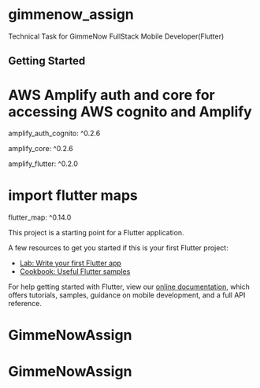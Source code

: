 # gimmenow_assign

Technical Task for GimmeNow FullStack Mobile Developer(Flutter)

## Getting Started

# AWS Amplify auth and core for accessing AWS cognito and Amplify
amplify_auth_cognito: ^0.2.6

amplify_core: ^0.2.6

amplify_flutter: ^0.2.0
# import flutter maps 
flutter_map: ^0.14.0

This project is a starting point for a Flutter application.

A few resources to get you started if this is your first Flutter project:

- [Lab: Write your first Flutter app](https://flutter.dev/docs/get-started/codelab)
- [Cookbook: Useful Flutter samples](https://flutter.dev/docs/cookbook)

For help getting started with Flutter, view our
[online documentation](https://flutter.dev/docs), which offers tutorials,
samples, guidance on mobile development, and a full API reference.
# GimmeNowAssign
# GimmeNowAssign

